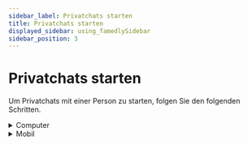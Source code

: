 ```yaml
---
sidebar_label: Privatchats starten
title: Privatchats starten
displayed_sidebar: using_famedlySidebar
sidebar_position: 3
---
```


# Privatchats starten

Um Privatchats mit einer Person zu starten, folgen Sie den folgenden Schritten.


<details>
<summary>Computer</summary>

1. Klicken Sie auf die Schaltfläche Chat starten in der oberen linken Ecke.
2. Klicken Sie auf **Chat starten**.
3. Klicken Sie auf den Namen der Person, mit der Sie einen Privatchat starten möchten.
4. Klicken Sie auf **Chat starten** oder **Chat öffnen**.

</details>


<details>
<summary>Mobil</summary>

1. Tippen Sie auf **Chats** am unteren Bildschirmrand.
2. Tippen Sie auf die **+Neu** Schaltfläche unten rechts auf Ihrem Bildschirm.
3. Tippen Sie auf den Namen der Person, mit der Sie einen Privatchat starten möchten.
4. Tippen Sie auf **:speech_ballon:.**

</details>